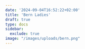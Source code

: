 ```yaml
---
date: '2024-09-04T16:52:22+02:00'
title: 'Bern Ladies'
draft: true
type: docs
sidebar:
  exclude: true
image: "/images/uploads/bern.png"
---
```

